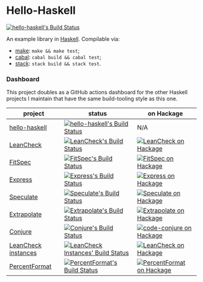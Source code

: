 Hello-Haskell
=============

[![hello-haskell's Build Status][build-status]][build-log]

An example library in [Haskell].  Compilable via:

* [make]: `make && make test`;
* [cabal]: `cabal build && cabal test`;
* [stack]: `stack build && stack test`.


### Dashboard

This project doubles as a GitHub actions dashboard
for the other Haskell projects I maintain
that have the same build-tooling style as this one.

| project               | status                                                                 | on Hackage                                                        |
| --------------------- | ---------------------------------------------------------------------- | ----------------------------------------------------------------- |
| [hello-haskell]       | [![hello-haskell's Build Status][build-status]][build-log]             | N/A                                                               |
| [LeanCheck]           | [![LeanCheck's Build Status][leancheck-s]][leancheck-l]                | [![LeanCheck on Hackage][leancheck-v]][leancheck-h]               |
| [FitSpec]             | [![FitSpec's Build Status][fitspec-s]][fitspec-l]                      | [![FitSpec on Hackage][fitspec-v]][fitspec-h]                     |
| [Express]             | [![Express's Build Status][express-s]][express-l]                      | [![Express on Hackage][express-v]][express-h]                     |
| [Speculate]           | [![Speculate's Build Status][speculate-s]][speculate-l]                | [![Speculate on Hackage][speculate-v]][speculate-h]               |
| [Extrapolate]         | [![Extrapolate's Build Status][extrapolate-s]][extrapolate-l]          | [![Extrapolate on Hackage][extrapolate-v]][extrapolate-h]         |
| [Conjure]             | [![Conjure's Build Status][conjure-s]][conjure-l]                      | [![code-conjure on Hackage][conjure-v]][conjure-h]                |
| [LeanCheck instances] | [![LeanCheck Instances' Build Status][lc-instances-s]][lc-instances-l] | [![LeanCheck on Hackage][lc-instances-v]][lc-instances-h]         |
| [PercentFormat]       | [![PercentFormat's Build Status][percent-format-s]][percent-format-l]  | [![PercentFormat on Hackage][percent-format-v]][percent-format-h] |


[hello-haskell]: https://github.com/rudymatela/hello-haskell
[build-log]:     https://github.com/rudymatela/hello-haskell/actions/workflows/build.yml
[build-status]:  https://github.com/rudymatela/hello-haskell/actions/workflows/build.yml/badge.svg

[LeanCheck]:   https://github.com/rudymatela/leancheck
[leancheck-l]: https://github.com/rudymatela/leancheck/actions/workflows/build.yml
[leancheck-s]: https://github.com/rudymatela/leancheck/actions/workflows/build.yml/badge.svg
[leancheck-h]: https://hackage.haskell.org/package/leancheck
[leancheck-v]: https://img.shields.io/hackage/v/leancheck.svg

[FitSpec]:   https://github.com/rudymatela/fitspec
[fitspec-l]: https://github.com/rudymatela/fitspec/actions/workflows/build.yml
[fitspec-s]: https://github.com/rudymatela/fitspec/actions/workflows/build.yml/badge.svg
[fitspec-h]: https://hackage.haskell.org/package/fitspec
[fitspec-v]: https://img.shields.io/hackage/v/fitspec.svg

[Express]:   https://github.com/rudymatela/express
[express-l]: https://github.com/rudymatela/express/actions/workflows/build.yml
[express-s]: https://github.com/rudymatela/express/actions/workflows/build.yml/badge.svg
[express-h]: https://hackage.haskell.org/package/express
[express-v]: https://img.shields.io/hackage/v/express.svg

[Speculate]:   https://github.com/rudymatela/speculate
[speculate-l]: https://github.com/rudymatela/speculate/actions/workflows/build.yml
[speculate-s]: https://github.com/rudymatela/speculate/actions/workflows/build.yml/badge.svg
[speculate-h]: https://hackage.haskell.org/package/speculate
[speculate-v]: https://img.shields.io/hackage/v/speculate.svg

[Extrapolate]:   https://github.com/rudymatela/extrapolate
[extrapolate-l]: https://github.com/rudymatela/extrapolate/actions/workflows/build.yml
[extrapolate-s]: https://github.com/rudymatela/extrapolate/actions/workflows/build.yml/badge.svg
[extrapolate-h]: https://hackage.haskell.org/package/extrapolate
[extrapolate-v]: https://img.shields.io/hackage/v/extrapolate.svg

[Conjure]:   https://github.com/rudymatela/conjure
[conjure-l]: https://github.com/rudymatela/conjure/actions/workflows/build.yml
[conjure-s]: https://github.com/rudymatela/conjure/actions/workflows/build.yml/badge.svg
[conjure-h]: https://hackage.haskell.org/package/code-conjure
[conjure-v]: https://img.shields.io/hackage/v/code-conjure.svg

[LeanCheck Instances]: https://github.com/rudymatela/leancheck-instances
[lc-instances-l]:      https://github.com/rudymatela/leancheck-instances/actions/workflows/build.yml
[lc-instances-s]:      https://github.com/rudymatela/leancheck-instances/actions/workflows/build.yml/badge.svg
[lc-instances-h]:      https://hackage.haskell.org/package/leancheck-instances
[lc-instances-v]:      https://img.shields.io/hackage/v/leancheck-instances.svg

[PercentFormat]:    https://github.com/rudymatela/percent-format
[percent-format-l]: https://github.com/rudymatela/percent-format/actions/workflows/build.yml
[percent-format-s]: https://github.com/rudymatela/percent-format/actions/workflows/build.yml/badge.svg
[percent-format-h]: https://hackage.haskell.org/package/percent-format
[percent-format-v]: https://img.shields.io/hackage/v/percent-format.svg

[haskell]: https://www.haskell.org/
[make]:    https://www.gnu.org/software/make/
[cabal]:   https://www.haskell.org/cabal/
[stack]:   https://www.haskellstack.org/
